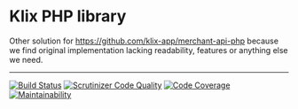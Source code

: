 # Klix PHP library #

Other solution for https://github.com/klix-app/merchant-api-php because we find original implementation lacking readability, features or anything else we need.

---

[![Build Status](https://scrutinizer-ci.com/g/other-solution/klix-app-merchant-api-php/badges/build.png?b=master)](https://scrutinizer-ci.com/g/other-solution/klix-app-merchant-api-php/build-status/master) [![Scrutinizer Code Quality](https://scrutinizer-ci.com/g/other-solution/klix-app-merchant-api-php/badges/quality-score.png?b=master)](https://scrutinizer-ci.com/g/other-solution/klix-app-merchant-api-php/?branch=master) [![Code Coverage](https://scrutinizer-ci.com/g/other-solution/klix-app-merchant-api-php/badges/coverage.png?b=master)](https://scrutinizer-ci.com/g/other-solution/klix-app-merchant-api-php/?branch=master) [![Maintainability](https://api.codeclimate.com/v1/badges/466abcf3f21f45c467ab/maintainability)](https://codeclimate.com/github/other-solution/klix-app-merchant-api-php/maintainability) 
